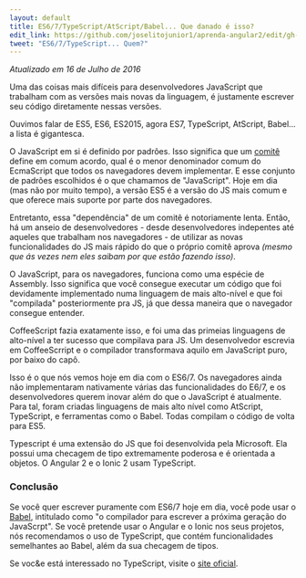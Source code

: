 ```yaml
---
layout: default
title: ES6/7/TypeScript/AtScript/Babel... Que danado é isso?
edit_link: https://github.com/joselitojunior1/aprenda-angular2/edit/gh-pages/es6/index.md
tweet: "ES6/7/TypeScript... Quem?"
---
```


_Atualizado em 16 de Julho de 2016_

Uma das coisas mais difíceis para desenvolvedores JavaScript que trabalham com as versões mais novas da linguagem, é justamente escrever seu código diretamente nessas versões.

Ouvimos falar de ES5, ES6, ES2015, agora ES7, TypeScript, AtScript, Babel... a lista é gigantesca.

O JavaScript em si é definido por padrões. Isso significa que um [comitê](http://www.infoq.com/news/2015/06/ecmascript-2015-es6) define em comum acordo, qual é o menor denominador comum do EcmaScript que todos os navegadores devem implementar. E esse conjunto de padrões escolhidos é o que chamamos de "JavaScript". Hoje em dia (mas não por muito tempo), a versão ES5 é a versão do JS mais comum e que oferece mais suporte por parte dos navegadores.

Entretanto, essa "dependência" de um comitê é notoriamente lenta. Então, há um anseio de desenvolvedores - desde desenvolvedores indepentes até aqueles que trabalham nos navegadores - de utilizar as novas funcionalidades do JS mais rápido do que o próprio comitê aprova _(mesmo que ás vezes nem eles saibam por que estão fazendo isso)_.

O JavaScript, para os navegadores, funciona como uma espécie de Assembly. Isso significa que você consegue executar um código que foi devidamente implementado numa linguagem de mais alto-nível e que foi "compilada" posteriormente pra JS, já que dessa maneira que o navegador consegue entender.

CoffeeScript fazia exatamente isso, e foi uma das primeias linguagens de alto-nível a ter sucesso que compilava para JS. Um desenvolvedor escrevia em CoffeeScrript e o compilador transformava aquilo em JavaScript puro, por baixo do capô.

Isso é o que nós vemos hoje em dia com o ES6/7. Os navegadores ainda não implementaram nativamente várias das funcionalidades do E6/7, e os desenvolvedores querem inovar além do que o JavaScript é atualmente. Para tal, foram criadas linguagens de mais alto nível como AtScript, TypeScript, e ferramentas como o Babel. Todas compilam o código de volta para ES5.

Typescript é uma extensão do JS que foi desenvolvida pela Microsoft. Ela possui uma checagem de tipo extremamente poderosa e é orientada a objetos. O Angular 2 e o Ionic 2 usam TypeScript.

### Conclusão

Se você quer escrever puramente com ES6/7 hoje em dia, você pode usar o [Babel](https://babeljs.io/), intitulado como "o compilador para escrever a próxima geração do JavaScrpt". Se você pretende usar o Angular e o Ionic nos seus projetos, nós recomendamos o uso de TypeScript, que contém funcionalidades semelhantes ao Babel, além da sua checagem de tipos.

Se voc&e está interessado no TypeScript, visite o [site oficial](http://www.typescriptlang.org/).
